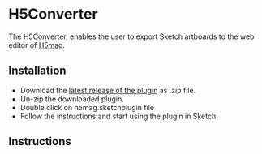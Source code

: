 # H5Converter
The H5Converter, enables the user to export Sketch artboards to the web editor of [H5mag](https://www.h5mag.com/).

## Installation
- Download the [latest release of the plugin](https://github.com/h5mag/sketch-h5converter/releases/download/v1.0/h5converter.zip) as .zip file.
- Un-zip the downloaded plugin.
- Double click on h5mag.sketchplugin file
- Follow the instructions and start using the plugin in Sketch

## Instructions
